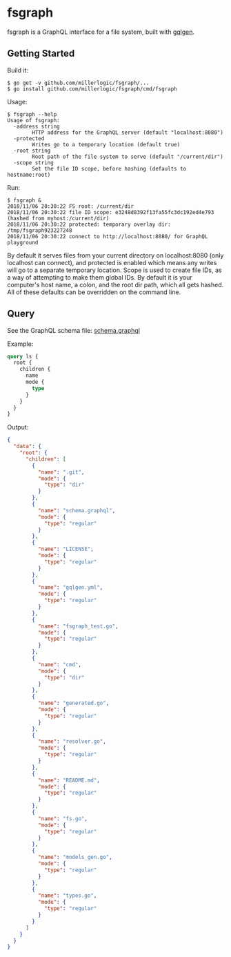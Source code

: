 # fsgraph
fsgraph is a GraphQL interface for a file system, built with [gqlgen](https://github.com/99designs/gqlgen).

## Getting Started

Build it:

```
$ go get -v github.com/millerlogic/fsgraph/...
$ go install github.com/millerlogic/fsgraph/cmd/fsgraph
```

Usage:

```
$ fsgraph --help
Usage of fsgraph:
  -address string
    	HTTP address for the GraphQL server (default "localhost:8080")
  -protected
    	Writes go to a temporary location (default true)
  -root string
    	Root path of the file system to serve (default "/current/dir")
  -scope string
    	Set the file ID scope, before hashing (defaults to hostname:root)
```

Run:

```
$ fsgraph &
2018/11/06 20:30:22 FS root: /current/dir
2018/11/06 20:30:22 file ID scope: e3248d8392f13fa55fc3dc192ed4e793 (hashed from myhost:/current/dir)
2018/11/06 20:30:22 protected: temporary overlay dir: /tmp/fsgraph923227248
2018/11/06 20:30:22 connect to http://localhost:8080/ for GraphQL playground
```

By default it serves files from your current directory on localhost:8080 (only localhost can connect), and protected is enabled which means any writes will go to a separate temporary location.
Scope is used to create file IDs, as a way of attempting to make them global IDs. By default it is your computer's host name, a colon, and the root dir path, which all gets hashed.
All of these defaults can be overridden on the command line.

## Query

See the GraphQL schema file: [schema.graphql](https://github.com/millerlogic/fsgraph/blob/master/schema.graphql)

Example:

```graphql
query ls {
  root {
    children {
      name
      mode {
        type
      }
    }
  }
}
```

Output:

```json
{
  "data": {
    "root": {
      "children": [
        {
          "name": ".git",
          "mode": {
            "type": "dir"
          }
        },
        {
          "name": "schema.graphql",
          "mode": {
            "type": "regular"
          }
        },
        {
          "name": "LICENSE",
          "mode": {
            "type": "regular"
          }
        },
        {
          "name": "gqlgen.yml",
          "mode": {
            "type": "regular"
          }
        },
        {
          "name": "fsgraph_test.go",
          "mode": {
            "type": "regular"
          }
        },
        {
          "name": "cmd",
          "mode": {
            "type": "dir"
          }
        },
        {
          "name": "generated.go",
          "mode": {
            "type": "regular"
          }
        },
        {
          "name": "resolver.go",
          "mode": {
            "type": "regular"
          }
        },
        {
          "name": "README.md",
          "mode": {
            "type": "regular"
          }
        },
        {
          "name": "fs.go",
          "mode": {
            "type": "regular"
          }
        },
        {
          "name": "models_gen.go",
          "mode": {
            "type": "regular"
          }
        },
        {
          "name": "types.go",
          "mode": {
            "type": "regular"
          }
        }
      ]
    }
  }
}
```
